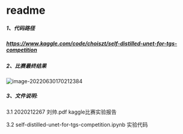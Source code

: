 # **readme**

##### 1、代码路径 

##### https://www.kaggle.com/code/choiszt/self-distilled-unet-for-tgs-competition

##### 2、比赛最终结果

![image-20220630170212384](C:\Users\86185\AppData\Roaming\Typora\typora-user-images\image-20220630170212384.png)

##### 3、文件说明:

3.1 2020212267 刘帅.pdf   kaggle比赛实验报告

3.2 self-distilled-unet-for-tgs-competition.ipynb 实验代码

